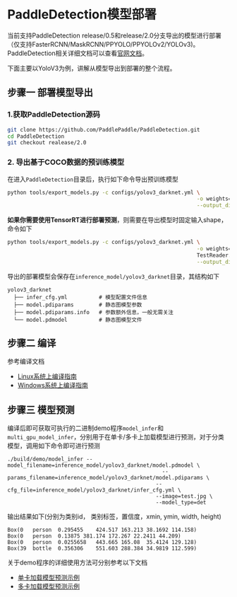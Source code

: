 # PaddleDetection模型部署

当前支持PaddleDetection release/0.5和release/2.0分支导出的模型进行部署（仅支持FasterRCNN/MaskRCNN/PPYOLO/PPYOLOv2/YOLOv3)。PaddleDetection相关详细文档可以查看[官网文档](https://github.com/PaddlePaddle/PaddleDetection/tree/release/0.5)。

下面主要以YoloV3为例，讲解从模型导出到部署的整个流程。

## 步骤一 部署模型导出

### 1.获取PaddleDetection源码

```sh
git clone https://github.com/PaddlePaddle/PaddleDetection.git
cd PaddleDetection
git checkout realease/2.0
```

### 2. 导出基于COCO数据的预训练模型

在进入`PaddleDetection`目录后，执行如下命令导出预训练模型

```sh
python tools/export_models.py -c configs/yolov3_darknet.yml \
															-o weights=https://paddlemodels.bj.bcebos.com/object_detection/yolov3_darknet.tar \
															--output_dir=inference_model
```

**如果你需要使用TensorRT进行部署预测**，则需要在导出模型时固定输入shape，命令如下

```sh
python tools/export_models.py -c configs/yolov3_darknet.yml \
															-o weights=https://paddlemodels.bj.bcebos.com/object_detection/yolov3_darknet.tar \
															TestReader.inputs_def.image_shape=[3,640,640] \
															--output_dir=inference_model
```

导出的部署模型会保存在`inference_model/yolov3_darknet`目录，其结构如下

```
yolov3_darknet
  ├── infer_cfg.yml          # 模型配置文件信息
  ├── model.pdiparams        # 静态图模型参数
  ├── model.pdiparams.info   # 参数额外信息，一般无需关注
  └── model.pdmodel          # 静态图模型文件
```



## 步骤二 编译

参考编译文档

- [Linux系统上编译指南](../compile/linux.md)
- [Windows系统上编译指南](../compile/windows.md)



## 步骤三 模型预测

编译后即可获取可执行的二进制demo程序`model_infer`和`multi_gpu_model_infer`，分别用于在单卡/多卡上加载模型进行预测，对于分类模型，调用如下命令即可进行预测

```
./build/demo/model_infer --model_filename=inference_model/yolov3_darknet/model.pdmodel \
											 	 --params_filename=inference_model/yolov3_darknet/model.pdiparams \
											   --cfg_file=inference_model/yolov3_darknet/infer_cfg.yml \
											   --image=test.jpg \
											   --model_type=det
```

输出结果如下(分别为类别id， 类别标签，置信度，xmin, ymin, width, height)

```
Box(0   person  0.295455    424.517 163.213 38.1692 114.158)
Box(0   person  0.13875 381.174 172.267 22.2411 44.209)
Box(0   person  0.0255658   443.665 165.08  35.4124 129.128)
Box(39  bottle  0.356306    551.603 288.384 34.9819 112.599)
```

关于demo程序的详细使用方法可分别参考以下文档

- [单卡加载模型预测示例](../demo/model_infer.md)
- [多卡加载模型预测示例](../demo/multi_gpu_model_infer.md)
